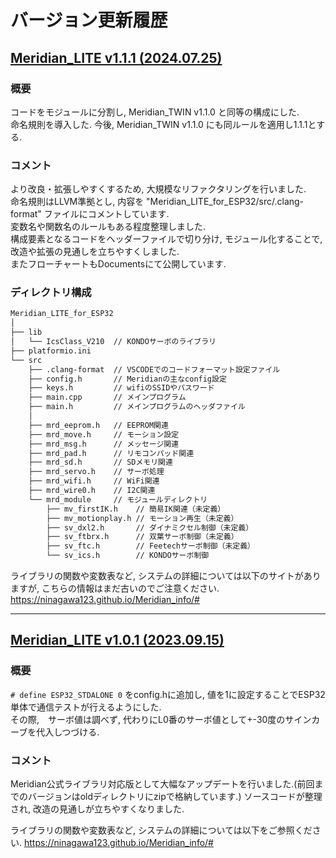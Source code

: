 バージョン更新履歴
===

## [Meridian_LITE v1.1.1 (2024.07.25)](https://github.com/Ninagawa123/Meridian_LITE/tree/main)

### 概要

コードをモジュールに分割し, Meridian_TWIN v1.1.0 と同等の構成にした.  
命名規則を導入した. 今後, Meridian_TWIN v1.1.0 にも同ルールを適用し1.1.1とする.  

### コメント

より改良・拡張しやすくするため, 大規模なリファクタリングを行いました.  
命名規則はLLVM準拠とし, 内容を "Meridian_LITE_for_ESP32/src/.clang-format" ファイルにコメントしています.  
変数名や関数名のルールもある程度整理しました.  
構成要素となるコードをヘッダーファイルで切り分け, モジュール化することで, 改造や拡張の見通しを立ちやすくしました.  
またフローチャートもDocumentsにて公開しています.  

### ディレクトリ構成

```txt
Meridian_LITE_for_ESP32
│
├── lib
│   └── IcsClass_V210  // KONDOサーボのライブラリ
├── platformio.ini
└── src
    ├── .clang-format  // VSCODEでのコードフォーマット設定ファイル
    ├── config.h       // Meridianの主なconfig設定
    ├── keys.h         // wifiのSSIDやパスワード
    ├── main.cpp       // メインプログラム
    ├── main.h         // メインプログラムのヘッダファイル
    │
    ├── mrd_eeprom.h   // EEPROM関連
    ├── mrd_move.h     // モーション設定
    ├── mrd_msg.h      // メッセージ関連
    ├── mrd_pad.h      // リモコンパッド関連
    ├── mrd_sd.h       // SDメモリ関連
    ├── mrd_servo.h    // サーボ処理
    ├── mrd_wifi.h     // WiFi関連
    ├── mrd_wire0.h    // I2C関連
    └── mrd_module     // モジュールディレクトリ
        ├── mv_firstIK.h    // 簡易IK関連（未定義）
        ├── mv_motionplay.h // モーション再生（未定義）
        ├── sv_dxl2.h       // ダイナミクセル制御（未定義）
        ├── sv_ftbrx.h      // 双葉サーボ制御（未定義）
        ├── sv_ftc.h        // Feetechサーボ制御（未定義）
        └── sv_ics.h        // KONDOサーボ制御
```

ライブラリの関数や変数表など, システムの詳細については以下のサイトがありますが, こちらの情報はまだ古いのでご注意ください.  
<https://ninagawa123.github.io/Meridian_info/#>  

****************************************

## [Meridian_LITE v1.0.1 (2023.09.15)](https://github.com/realteck-ky/Meridian_LITE/tree/v1.0.1)

### 概要

`# define ESP32_STDALONE 0` をconfig.hに追加し, 値を1に設定することでESP32単体で通信テストが行えるようにした.  
その際,　サーボ値は調べず, 代わりにL0番のサーボ値として+-30度のサインカーブを代入しつづける.  

### コメント

Meridian公式ライブラリ対応版として大幅なアップデートを行いました.(前回までのバージョンはoldディレクトリにzipで格納しています.)
ソースコードが整理され, 改造の見通しが立ちやすくなりました.

ライブラリの関数や変数表など, システムの詳細については以下をご参照ください.
https://ninagawa123.github.io/Meridian_info/#
